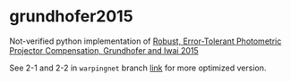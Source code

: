 # grundhofer2015

Not-verified python implementation of [Robust, Error-Tolerant
Photometric Projector Compensation, Grundhofer and Iwai 2015](https://studios.disneyresearch.com/wp-content/uploads/2019/03/Robust-Error-Tolerant-Photometric-Projector-Compensation.pdf)

See 2-1 and 2-2 in `warpingnet` branch [link](https://github.com/pjessesco/grundhofer2015/tree/warpingnet) for more optimized version.
